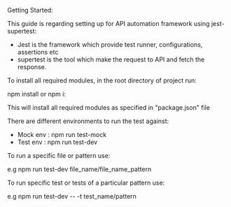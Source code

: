 Getting Started:

This guide is regarding setting up for API automation framework using jest-supertest:

* Jest is the framework which provide test runner, configurations, assertions etc
* supertest is the tool which make the request to API and fetch the response. 

To install all required modules, in the root directory of project run: 

npm install or npm i:

This will install all required modules as specified in "package.json" file

There are different environments to run the test against:
* Mock env : npm run test-mock
* Test env : npm run test-dev

To run a specific file or pattern use:

e.g npm run test-dev file_name/file_name_pattern

To run specific test or tests of a particular pattern use:

e.g npm run test-dev -- -t test_name/pattern